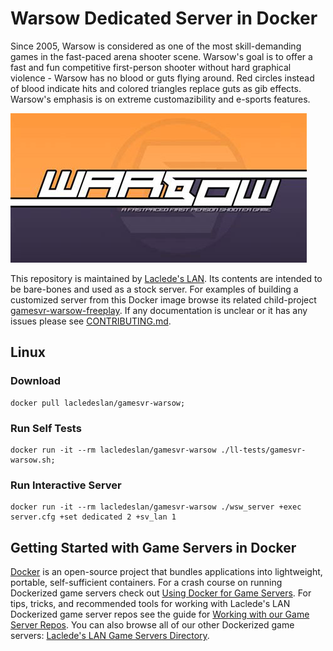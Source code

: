 # Warsow Dedicated Server in Docker

Since 2005, Warsow is considered as one of the most skill-demanding games in the fast-paced arena shooter scene. Warsow's goal is to offer a fast and fun competitive first-person shooter without hard graphical violence - Warsow has no blood or guts flying around. Red circles instead of blood indicate hits and colored triangles replace guts as gib effects. Warsow's emphasis  is on extreme customazibility  and e-sports features.

![Warsow Logo](https://raw.githubusercontent.com/LacledesLAN/gamesvr-warsow/master/.misc/warsow-logo.jpg "Warsow Logo")

This repository is maintained by [Laclede's LAN](https://lacledeslan.com). Its contents are intended to be bare-bones and used as a stock server. For examples of building a customized server from this Docker image browse its related child-project [gamesvr-warsow-freeplay](https://github.com/LacledesLAN/gamesvr-warsow-freeplay). If any documentation is unclear or it has any issues please see [CONTRIBUTING.md](./CONTRIBUTING.md).

## Linux

### Download

```shell
docker pull lacledeslan/gamesvr-warsow;
```

### Run Self Tests

```shell
docker run -it --rm lacledeslan/gamesvr-warsow ./ll-tests/gamesvr-warsow.sh;
```

### Run Interactive Server

```shell
docker run -it --rm lacledeslan/gamesvr-warsow ./wsw_server +exec server.cfg +set dedicated 2 +sv_lan 1
```

## Getting Started with Game Servers in Docker

[Docker](https://docs.docker.com/) is an open-source project that bundles applications into lightweight, portable, self-sufficient containers. For a crash course on running Dockerized game servers check out [Using Docker for Game Servers](https://github.com/LacledesLAN/README.1ST/blob/master/GameServers/DockerAndGameServers.md). For tips, tricks, and recommended tools for working with Laclede's LAN Dockerized game server repos see the guide for [Working with our Game Server Repos](https://github.com/LacledesLAN/README.1ST/blob/master/GameServers/WorkingWithOurRepos.md). You can also browse all of our other Dockerized game servers: [Laclede's LAN Game Servers Directory](https://github.com/LacledesLAN/README.1ST/tree/master/GameServers).

